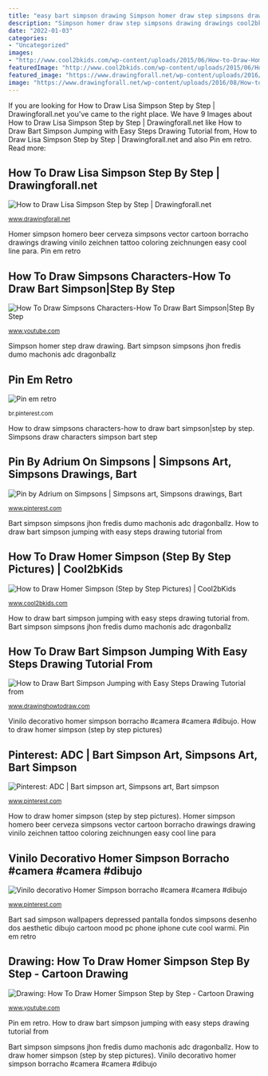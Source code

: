```yaml
---
title: "easy bart simpson drawing Simpson homer draw step simpsons drawing drawings cool2bkids"
description: "Simpson homer draw step simpsons drawing drawings cool2bkids"
date: "2022-01-03"
categories:
- "Uncategorized"
images:
- "http://www.cool2bkids.com/wp-content/uploads/2015/06/How-to-Draw-Homer-Simpson-Step-10.jpg"
featuredImage: "http://www.cool2bkids.com/wp-content/uploads/2015/06/How-to-Draw-Homer-Simpson-Step-10.jpg"
featured_image: "https://www.drawingforall.net/wp-content/uploads/2016/08/How-to-draw-Lisa-Simpson-656x1024.jpg"
image: "https://www.drawingforall.net/wp-content/uploads/2016/08/How-to-draw-Lisa-Simpson-656x1024.jpg"
---
```


If you are looking for How to Draw Lisa Simpson Step by Step | Drawingforall.net you've came to the right place. We have 9 Images about How to Draw Lisa Simpson Step by Step | Drawingforall.net like How to Draw Bart Simpson Jumping with Easy Steps Drawing Tutorial from, How to Draw Lisa Simpson Step by Step | Drawingforall.net and also Pin em retro. Read more:

## How To Draw Lisa Simpson Step By Step | Drawingforall.net

![How to Draw Lisa Simpson Step by Step | Drawingforall.net](https://www.drawingforall.net/wp-content/uploads/2016/08/How-to-draw-Lisa-Simpson-656x1024.jpg "Pin by adrium on simpsons")

<small>www.drawingforall.net</small>

Homer simpson homero beer cerveza simpsons vector cartoon borracho drawings drawing vinilo zeichnen tattoo coloring zeichnungen easy cool line para. Pin em retro

## How To Draw Simpsons Characters-How To Draw Bart Simpson|Step By Step

![How To Draw Simpsons Characters-How To Draw Bart Simpson|Step By Step](https://i.ytimg.com/vi/S3aZQsMthUU/maxresdefault.jpg "Pinterest: adc")

<small>www.youtube.com</small>

Simpson homer step draw drawing. Bart simpson simpsons jhon fredis dumo machonis adc dragonballz

## Pin Em Retro

![Pin em retro](https://i.pinimg.com/736x/96/c7/48/96c7485c2238d769b7129f64c7ed220c.jpg "Pin em retro")

<small>br.pinterest.com</small>

How to draw simpsons characters-how to draw bart simpson|step by step. Simpsons draw characters simpson bart step

## Pin By Adrium On Simpsons | Simpsons Art, Simpsons Drawings, Bart

![Pin by Adrium on Simpsons | Simpsons art, Simpsons drawings, Bart](https://i.pinimg.com/originals/29/00/4b/29004b140a5ca06c44dc72bf7f2f8245.jpg "Simpsons draw characters simpson bart step")

<small>www.pinterest.com</small>

Bart simpson simpsons jhon fredis dumo machonis adc dragonballz. How to draw bart simpson jumping with easy steps drawing tutorial from

## How To Draw Homer Simpson (Step By Step Pictures) | Cool2bKids

![How to Draw Homer Simpson (Step by Step Pictures) | Cool2bKids](http://www.cool2bkids.com/wp-content/uploads/2015/06/How-to-Draw-Homer-Simpson-Step-10.jpg "Homer simpson homero beer cerveza simpsons vector cartoon borracho drawings drawing vinilo zeichnen tattoo coloring zeichnungen easy cool line para")

<small>www.cool2bkids.com</small>

How to draw bart simpson jumping with easy steps drawing tutorial from. Bart simpson simpsons jhon fredis dumo machonis adc dragonballz

## How To Draw Bart Simpson Jumping With Easy Steps Drawing Tutorial From

![How to Draw Bart Simpson Jumping with Easy Steps Drawing Tutorial from](https://www.drawinghowtodraw.com/stepbystepdrawinglessons/wp-content/uploads/2010/12/bartsimpson-finished-in-color-203x300.png "How to draw simpsons characters-how to draw bart simpson|step by step")

<small>www.drawinghowtodraw.com</small>

Vinilo decorativo homer simpson borracho #camera #camera #dibujo. How to draw homer simpson (step by step pictures)

## Pinterest: ADC | Bart Simpson Art, Simpsons Art, Bart Simpson

![Pinterest: ADC | Bart simpson art, Simpsons art, Bart simpson](https://i.pinimg.com/originals/41/88/81/418881652b35454a872786d6c9cb8eb0.jpg "Pinterest: adc")

<small>www.pinterest.com</small>

How to draw homer simpson (step by step pictures). Homer simpson homero beer cerveza simpsons vector cartoon borracho drawings drawing vinilo zeichnen tattoo coloring zeichnungen easy cool line para

## Vinilo Decorativo Homer Simpson Borracho #camera #camera #dibujo

![Vinilo decorativo Homer Simpson borracho #camera #camera #dibujo](https://i.pinimg.com/736x/89/8b/9c/898b9cf90bbfbb4b36918a3ca18ce203.jpg "Bart psicodelicos desenho simps flasheros dessiner marihuano personnage homero")

<small>www.pinterest.com</small>

Bart sad simpson wallpapers depressed pantalla fondos simpsons desenho dos aesthetic dibujo cartoon mood pc phone iphone cute cool warmi. Pin em retro

## Drawing: How To Draw Homer Simpson Step By Step - Cartoon Drawing

![Drawing: How To Draw Homer Simpson Step by Step - Cartoon Drawing](https://i.ytimg.com/vi/7nlKdo0D6J0/hqdefault.jpg "Simpson homer step draw drawing")

<small>www.youtube.com</small>

Pin em retro. How to draw bart simpson jumping with easy steps drawing tutorial from

Bart simpson simpsons jhon fredis dumo machonis adc dragonballz. How to draw homer simpson (step by step pictures). Vinilo decorativo homer simpson borracho #camera #camera #dibujo
